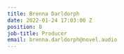 ```yaml
---
title: Brenna Darldorph
date: 2022-01-24 17:03:00 Z
position: 8
job-title: Producer
email: brenna.darldorph@novel.audio
---
```


